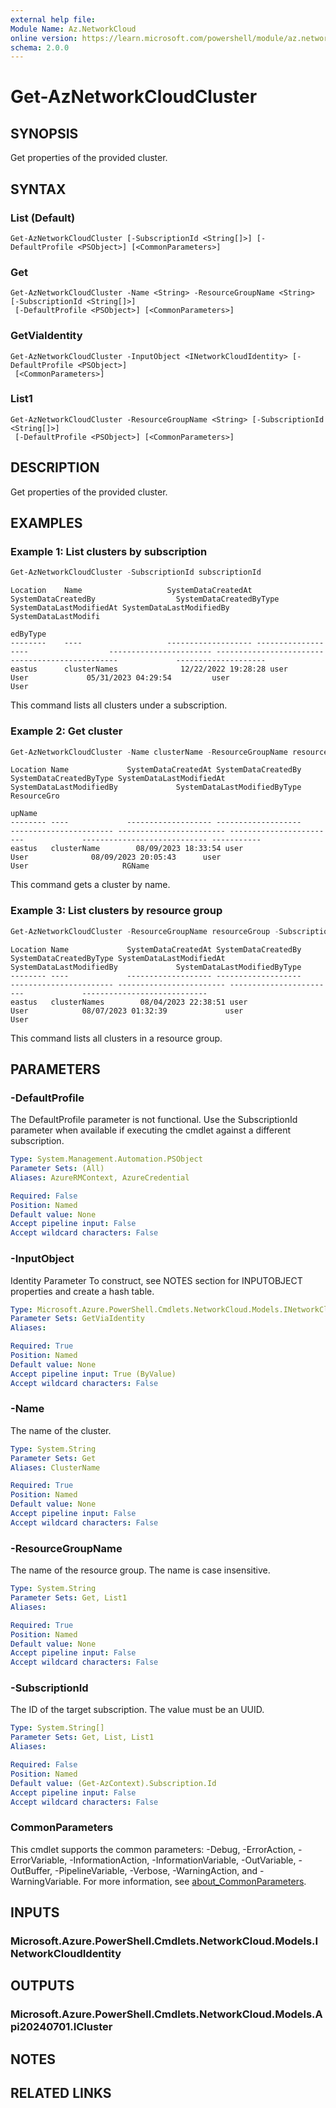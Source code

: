 ```yaml
---
external help file:
Module Name: Az.NetworkCloud
online version: https://learn.microsoft.com/powershell/module/az.networkcloud/get-aznetworkcloudcluster
schema: 2.0.0
---
```


# Get-AzNetworkCloudCluster

## SYNOPSIS
Get properties of the provided cluster.

## SYNTAX

### List (Default)
```
Get-AzNetworkCloudCluster [-SubscriptionId <String[]>] [-DefaultProfile <PSObject>] [<CommonParameters>]
```

### Get
```
Get-AzNetworkCloudCluster -Name <String> -ResourceGroupName <String> [-SubscriptionId <String[]>]
 [-DefaultProfile <PSObject>] [<CommonParameters>]
```

### GetViaIdentity
```
Get-AzNetworkCloudCluster -InputObject <INetworkCloudIdentity> [-DefaultProfile <PSObject>]
 [<CommonParameters>]
```

### List1
```
Get-AzNetworkCloudCluster -ResourceGroupName <String> [-SubscriptionId <String[]>]
 [-DefaultProfile <PSObject>] [<CommonParameters>]
```

## DESCRIPTION
Get properties of the provided cluster.

## EXAMPLES

### Example 1: List clusters by subscription
```powershell
Get-AzNetworkCloudCluster -SubscriptionId subscriptionId
```

```output
Location    Name                   SystemDataCreatedAt SystemDataCreatedBy                  SystemDataCreatedByType SystemDataLastModifiedAt SystemDataLastModifiedBy             SystemDataLastModifi
                                                                                                                                                                                  edByType
--------    ----                   ------------------- -------------------                  ----------------------- ------------------------ ------------------------             --------------------
eastus      clusterNames              12/22/2022 19:28:28 user                                      User             05/31/2023 04:29:54         user 								User
```

This command lists all clusters under a subscription.

### Example 2: Get cluster
```powershell
Get-AzNetworkCloudCluster -Name clusterName -ResourceGroupName resourceGroup -SubscriptionId subscriptionId
```

```output
Location Name             SystemDataCreatedAt SystemDataCreatedBy       SystemDataCreatedByType SystemDataLastModifiedAt SystemDataLastModifiedBy             SystemDataLastModifiedByType ResourceGro
                                                                                                                                                                                           upName
-------- ----             ------------------- -------------------       ----------------------- ------------------------ ------------------------             ---------------------------- -----------
eastus   clusterName        08/09/2023 18:33:54 user				            User              08/09/2023 20:05:43      user 		                            User			         RGName
```

This command gets a cluster by name.

### Example 3: List clusters by resource group
```powershell
Get-AzNetworkCloudCluster -ResourceGroupName resourceGroup -SubscriptionId subscriptionId
```

```output
Location Name             SystemDataCreatedAt SystemDataCreatedBy                  SystemDataCreatedByType SystemDataLastModifiedAt SystemDataLastModifiedBy             SystemDataLastModifiedByType
-------- ----             ------------------- -------------------                  ----------------------- ------------------------ ------------------------             ----------------------------
eastus   clusterNames        08/04/2023 22:38:51 user                                        User            08/07/2023 01:32:39             user                                   User
```

This command lists all clusters in a resource group.

## PARAMETERS

### -DefaultProfile
The DefaultProfile parameter is not functional.
Use the SubscriptionId parameter when available if executing the cmdlet against a different subscription.

```yaml
Type: System.Management.Automation.PSObject
Parameter Sets: (All)
Aliases: AzureRMContext, AzureCredential

Required: False
Position: Named
Default value: None
Accept pipeline input: False
Accept wildcard characters: False
```

### -InputObject
Identity Parameter
To construct, see NOTES section for INPUTOBJECT properties and create a hash table.

```yaml
Type: Microsoft.Azure.PowerShell.Cmdlets.NetworkCloud.Models.INetworkCloudIdentity
Parameter Sets: GetViaIdentity
Aliases:

Required: True
Position: Named
Default value: None
Accept pipeline input: True (ByValue)
Accept wildcard characters: False
```

### -Name
The name of the cluster.

```yaml
Type: System.String
Parameter Sets: Get
Aliases: ClusterName

Required: True
Position: Named
Default value: None
Accept pipeline input: False
Accept wildcard characters: False
```

### -ResourceGroupName
The name of the resource group.
The name is case insensitive.

```yaml
Type: System.String
Parameter Sets: Get, List1
Aliases:

Required: True
Position: Named
Default value: None
Accept pipeline input: False
Accept wildcard characters: False
```

### -SubscriptionId
The ID of the target subscription.
The value must be an UUID.

```yaml
Type: System.String[]
Parameter Sets: Get, List, List1
Aliases:

Required: False
Position: Named
Default value: (Get-AzContext).Subscription.Id
Accept pipeline input: False
Accept wildcard characters: False
```

### CommonParameters
This cmdlet supports the common parameters: -Debug, -ErrorAction, -ErrorVariable, -InformationAction, -InformationVariable, -OutVariable, -OutBuffer, -PipelineVariable, -Verbose, -WarningAction, and -WarningVariable. For more information, see [about_CommonParameters](http://go.microsoft.com/fwlink/?LinkID=113216).

## INPUTS

### Microsoft.Azure.PowerShell.Cmdlets.NetworkCloud.Models.INetworkCloudIdentity

## OUTPUTS

### Microsoft.Azure.PowerShell.Cmdlets.NetworkCloud.Models.Api20240701.ICluster

## NOTES

## RELATED LINKS

